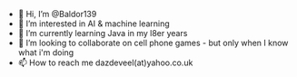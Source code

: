 - 👋 Hi, I’m @Baldor139
- 👀 I’m interested in AI & machine learning
- 🌱 I’m currently learning Java in my l8er years
- 💞️ I’m looking to collaborate on cell phone games - but only when I know what i'm doing
- 📫 How to reach me dazdeveel(at)yahoo.co.uk

<!---
Baldor139/Baldor139 is a ✨ special ✨ repository because its `README.md` (this file) appears on your GitHub profile.
You can click the Preview link to take a look at your changes.
--->
